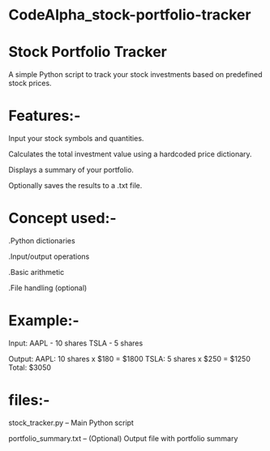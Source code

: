 # CodeAlpha_stock-portfolio-tracker
# Stock Portfolio Tracker
A simple Python script to track your stock investments based on predefined stock prices.
# Features:-
Input your stock symbols and quantities.

Calculates the total investment value using a hardcoded price dictionary.

Displays a summary of your portfolio.

Optionally saves the results to a .txt file.

# Concept used:-
.Python dictionaries

.Input/output operations

.Basic arithmetic

.File handling (optional)
# Example:-
Input:
  AAPL - 10 shares
  TSLA - 5 shares

Output:
  AAPL: 10 shares x $180 = $1800
  TSLA: 5 shares x $250 = $1250
  Total: $3050
# files:-
stock_tracker.py – Main Python script

portfolio_summary.txt – (Optional) Output file with portfolio summary


